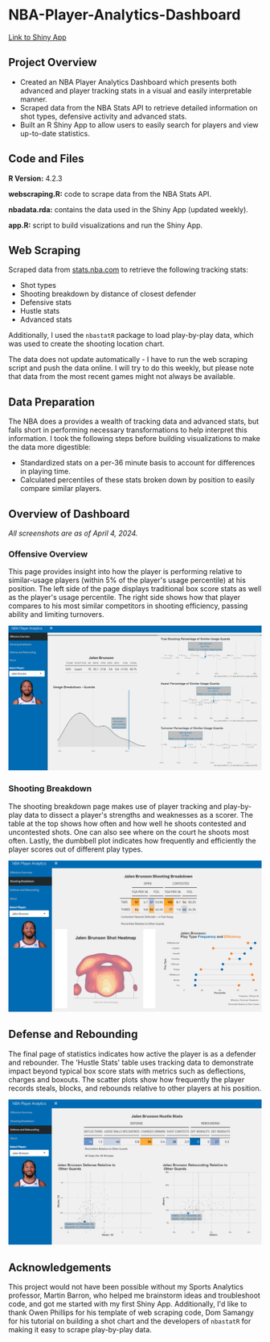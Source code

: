 # NBA-Player-Analytics-Dashboard
[Link to Shiny App](https://danielusic.shinyapps.io/nba_player_analytics/)
## Project Overview
- Created an NBA Player Analytics Dashboard which presents both advanced and player tracking stats in a visual and easily interpretable manner.
- Scraped data from the NBA Stats API to retrieve detailed information on shot types, defensive activity and advanced stats.
- Built an R Shiny App to allow users to easily search for players and view up-to-date statistics.

## Code and Files
**R Version:** 4.2.3

**webscraping.R:** code to scrape data from the NBA Stats API.

**nbadata.rda:** contains the data used in the Shiny App (updated weekly).

**app.R:** script to build visualizations and run the Shiny App.

## Web Scraping
Scraped data from [stats.nba.com](stats.nba.com) to retrieve the following tracking stats:
- Shot types
- Shooting breakdown by distance of closest defender
- Defensive stats
- Hustle stats
- Advanced stats

Additionally, I used the `nbastatR` package to load play-by-play data, which was used to create the shooting location chart.

The data does not update automatically - I have to run the web scraping script and push the data online. I will try to do this weekly, but please note that data from the most recent games might not always be available.

## Data Preparation
The NBA does a provides a wealth of tracking data and advanced stats, but falls short in performing necessary transformations to help interpret this information. I took the following steps before building visualizations to make the data more digestible:
- Standardized stats on a per-36 minute basis to account for differences in playing time.
- Calculated percentiles of these stats broken down by position to easily compare similar players.

## Overview of Dashboard
*All screenshots are as of April 4, 2024.*
### Offensive Overview
This page provides insight into how the player is performing relative to similar-usage players (within 5% of the player's usage percentile) at his position. The left side of the page displays traditional box score stats as well as the player's usage percentile. The right side shows how that player compares to his most similar competitors in shooting efficiency, passing ability and limiting turnovers.

![Offensive Overview Page](https://github.com/danielielusic/NBA-Player-Analytics-Dashboard/blob/main/readme%20images/offensive_overview.png)

### Shooting Breakdown
The shooting breakdown page makes use of player tracking and play-by-play data to dissect a player's strengths and weaknesses as a scorer. The table at the top shows how often and how well he shoots contested and uncontested shots. One can also see where on the court he shoots most often. Lastly, the dumbbell plot indicates how frequently and efficiently the player scores out of different play types.

![Shooting Breakdown Page](https://github.com/danielielusic/NBA-Player-Analytics-Dashboard/blob/main/readme%20images/shooting_breakdown.png)

## Defense and Rebounding
The final page of statistics indicates how active the player is as a defender and rebounder. The 'Hustle Stats' table uses tracking data to demonstrate impact beyond typical box score stats with metrics such as deflections, charges and boxouts. The scatter plots show how frequently the player records steals, blocks, and rebounds relative to other players at his position.

![Defense and Rebounding Page](https://github.com/danielielusic/NBA-Player-Analytics-Dashboard/blob/main/readme%20images/defense_rebounding.png)

## Acknowledgements
This project would not have been possible without my Sports Analytics professor, Martin Barron, who helped me brainstorm ideas and troubleshoot code, and got me started with my first Shiny App. Additionally, I'd like to thank Owen Phillips for his template of web scraping code, Dom Samangy for his tutorial on building a shot chart and the developers of `nbastatR` for making it easy to scrape play-by-play data.
